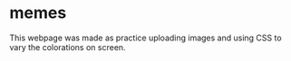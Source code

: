 # memes
This webpage was made as practice uploading images and using CSS to vary the colorations on screen.

